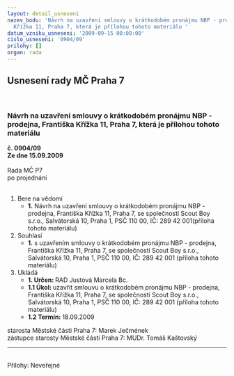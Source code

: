 ```yaml
---
layout: detail_usneseni
nazev_bodu: 'Návrh na uzavření smlouvy o krátkodobém pronájmu NBP - prodejna, Františka
  Křížka 11, Praha 7, která je přílohou tohoto materiálu '
datum_vzniku_usneseni: '2009-09-15 00:00:00'
cislo_usneseni: '0904/09'
prilohy: []
organ: rada
---
```

<div id="ucUsn_pList" class="usn">
	<span><h2>Usnesení rady MČ Praha 7 </h2>
<br></span><div class="standBody">
<span><h3>Návrh na uzavření smlouvy o krátkodobém pronájmu NBP - prodejna, Františka Křížka 11, Praha 7, která je přílohou tohoto materiálu </h3></span><div class="center">
		<strong>č. 0904/09</strong><br>
	</div>
<div class="center">
		<strong>Ze dne 15.09.2009</strong><br><br>
	</div>Rada MČ P7<br> po projednání<br><br><ol>
<li>Bere na vědomí<ul><li>
<strong>1.</strong> Návrh na uzavření smlouvy o krátkodobém pronájmu NBP - prodejna, Františka Křížka 11, Praha 7, se společností Scout Boy s.r.o., Salvátorská 10, Praha 1, PSČ 110 00, IČ: 289 42 001(příloha tohoto materiálu)</li></ul>
</li>
<li>Souhlasí<ul><li>
<strong>1.</strong> s uzavřením smlouvy o krátkodobém pronájmu NBP - prodejna, Františka Křížka 11, Praha 7, se společností Scout Boy s.r.o., Salvátorská 10, Praha 1, PSČ 110 00, IČ: 289 42 001 (příloha tohoto materiálu)</li></ul>
</li>
<li>Ukládá<ul>
<li>
<strong>1. Určen: </strong>RAD Justová Marcela Bc.</li>
<li>
<strong>1.1 Úkol: </strong>uzavřít smlouvu o krátkodobém pronájmu NBP - prodejna, Františka Křížka 11, Praha 7, se společností Scout Boy s.r.o., Salvátorská 10, Praha 1, PSČ 110 00, IČ: 289 42 001 (příloha tohoto materiálu)</li>
<li>
<strong>1.2 Termín: </strong>18.09.2009</li>
</ul>
</li>
</ol>starosta Městské části Praha 7: Marek Ječmének<br>zástupce starosty Městské části Praha 7: MUDr. Tomáš Kaštovský <hr>
<br>Přílohy: Neveřejné</div>
</div>